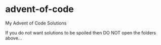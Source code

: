# advent-of-code

My Advent of Code Solutions

If you do not want solutions to be spoiled then DO NOT open the folders above...
